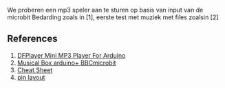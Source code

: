 We proberen een mp3 speler aan te sturen op basis van input van de microbit
Bedarding zoals in [1], eerste test met muziek met files zoalsin [2] 

## References

1.  [DFPlayer Mini MP3 Player For Arduino](https://wiki.dfrobot.com/DFPlayer_Mini_SKU_DFR0299)
2.  [Musical Box arduino+ BBCmicrobit](https://github.com/alicemirror/musicalbox)
3.  [Cheat Sheet](https://reprage.com/post/dfplayer-mini-cheat-sheet)
4.  [pin layout](https://community.particle.io/t/dfplayer-mini-pins/39414)